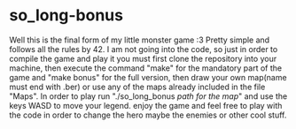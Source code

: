 # so_long-bonus

Well this is the final form of my little monster game :3
Pretty simple and follows all the rules by 42.
I am not going into the code, so just in order to compile the game and play it you must first clone the repository into your machine, then execute the command "make" for the mandatory part of the game and "make bonus" for the full version, then draw your own map(name must end with .ber) or use any of the maps already included in the file "Maps". In order to play run "./so_long_bonus *path for the map*" and use the keys WASD to move your legend.
enjoy the game and feel free to play with the code in order to change the hero maybe the enemies or other cool stuff.
